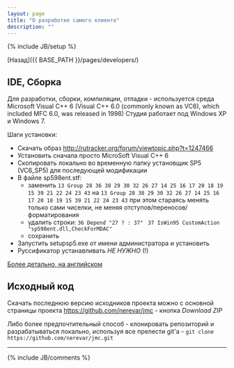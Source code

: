 ```yaml
---
layout: page
title: "О разработке самого клиенте"
description: ""
---
```

{% include JB/setup %}

[Назад]({{ BASE_PATH }}/pages/developers/)

## IDE, Сборка
Для разработки, сборки, компиляции, отладки - используется среда Microsoft Visual C++ 6 (Visual C++ 6.0 (commonly known as VC6), which included MFC 6.0, was released in 1998)
Студия работает под Windows XP и Windows 7.

Шаги установки:
- Скачать образ http://rutracker.org/forum/viewtopic.php?t=1247466
- Установить сначала просто MicroSoft Visual C++ 6
- Скопировать локально во временную папку установщик SP5 (VC6_SP5) для последующей модификации
- В файле sp598ent.stf:
    - заменить
		`13 Group 28 36 38 29 30 32 26 27 14 25 16 17 20 18 19 15 39 21 22 24 23 43`
		на 
		`13 Group 28 38 29 30 32 26 27 14 25 16 17 20 18 19 15 39 21 22 24 23 43`
		при этом стараясь менять только сами чиселки, не меняя отступов/переносов/форматирования
	- удалить строки: 
		`36 Depend "27 ? : 37" `
        `37 IsWin95 CustomAction "sp598ent.dll,CheckForMDAC"`
	- сохранить
- Запустить setupsp5.exe от имени администратора и установить
- Руссификатор устанавливать *НЕ НУЖНО* (!)

[Более детально, на английском](http://answers.microsoft.com/en-us/windows/forum/windows_7-windows_programs/installing-visual-studio-6-on-windows-7/fe63b96d-0005-4058-96a6-3d78d8041556)

## Исходный код

Скачать последнюю версию исходников проекта можно с основной страницы проекта https://github.com/nerevar/jmc - кнопка *Download ZIP*

Либо более предпочтительный способ - клонировать репозиторий и разрабатываться локально, используя все прелести git'а - `git clone https://github.com/nerevar/jmc.git`

---

{% include JB/comments %}
